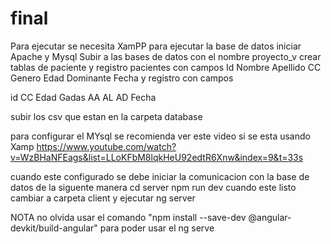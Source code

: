 # final
Para ejecutar se necesita XamPP para ejecutar la base de datos
iniciar Apache y Mysql
Subir a las bases de datos con el nombre proyecto_v
crear tablas de paciente y registro 
pacientes con campos 
Id Nombre Apellido CC Genero Edad Dominante Fecha
y registro con campos

id CC Edad Gadas AA AL AD Fecha

subir los csv que estan en la carpeta database

para configurar el MYsql se recomienda ver este video si se esta usando Xamp
https://www.youtube.com/watch?v=WzBHaNFEags&list=LLoKFbM8lqkHeU92edtR6Xnw&index=9&t=33s

cuando este configurado se debe iniciar la comunicacion con la base de datos de la siguente manera
cd server
npm run dev
cuando este listo cambiar a carpeta client y ejecutar ng server

NOTA no olvida usar el comando "npm install --save-dev @angular-devkit/build-angular" para poder usar el ng serve

